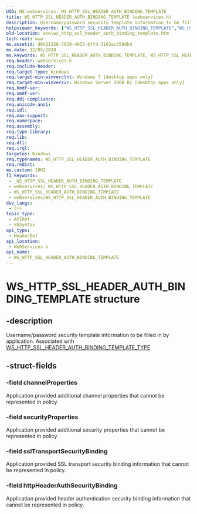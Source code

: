 ```yaml
---
UID: NS:webservices._WS_HTTP_SSL_HEADER_AUTH_BINDING_TEMPLATE
title: WS_HTTP_SSL_HEADER_AUTH_BINDING_TEMPLATE (webservices.h)
description: Username/password security template information to be filled in by application. Associated with WS_HTTP_SSL_HEADER_AUTH_BINDING_TEMPLATE_TYPE.
helpviewer_keywords: ["WS_HTTP_SSL_HEADER_AUTH_BINDING_TEMPLATE","WS_HTTP_SSL_HEADER_AUTH_BINDING_TEMPLATE structure [Web Services for Windows]","webservices/WS_HTTP_SSL_HEADER_AUTH_BINDING_TEMPLATE","wsw.ws_http_ssl_header_auth_binding_template"]
old-location: wsw\ws_http_ssl_header_auth_binding_template.htm
tech.root: wsw
ms.assetid: d0d21156-7059-4053-bffd-3163ac559dbd
ms.date: 12/05/2018
ms.keywords: WS_HTTP_SSL_HEADER_AUTH_BINDING_TEMPLATE, WS_HTTP_SSL_HEADER_AUTH_BINDING_TEMPLATE structure [Web Services for Windows], webservices/WS_HTTP_SSL_HEADER_AUTH_BINDING_TEMPLATE, wsw.ws_http_ssl_header_auth_binding_template
req.header: webservices.h
req.include-header: 
req.target-type: Windows
req.target-min-winverclnt: Windows 7 [desktop apps only]
req.target-min-winversvr: Windows Server 2008 R2 [desktop apps only]
req.kmdf-ver: 
req.umdf-ver: 
req.ddi-compliance: 
req.unicode-ansi: 
req.idl: 
req.max-support: 
req.namespace: 
req.assembly: 
req.type-library: 
req.lib: 
req.dll: 
req.irql: 
targetos: Windows
req.typenames: WS_HTTP_SSL_HEADER_AUTH_BINDING_TEMPLATE
req.redist: 
ms.custom: 19H1
f1_keywords:
 - _WS_HTTP_SSL_HEADER_AUTH_BINDING_TEMPLATE
 - webservices/_WS_HTTP_SSL_HEADER_AUTH_BINDING_TEMPLATE
 - WS_HTTP_SSL_HEADER_AUTH_BINDING_TEMPLATE
 - webservices/WS_HTTP_SSL_HEADER_AUTH_BINDING_TEMPLATE
dev_langs:
 - c++
topic_type:
 - APIRef
 - kbSyntax
api_type:
 - HeaderDef
api_location:
 - WebServices.h
api_name:
 - WS_HTTP_SSL_HEADER_AUTH_BINDING_TEMPLATE
---
```


# WS_HTTP_SSL_HEADER_AUTH_BINDING_TEMPLATE structure


## -description

Username/password security template information to be filled in by application.
        Associated with <a href="https://docs.microsoft.com/windows/desktop/api/webservices/ne-webservices-ws_binding_template_type">WS_HTTP_SSL_HEADER_AUTH_BINDING_TEMPLATE_TYPE</a>.

## -struct-fields

### -field channelProperties

Application provided additional channel properties that cannot be represented in policy.

### -field securityProperties

Application provided additional security properties that cannot be represented in policy.

### -field sslTransportSecurityBinding

Application provided SSL transport security binding information that cannot be represented
          in policy.

### -field httpHeaderAuthSecurityBinding

Application provided header authentication security binding information that cannot be represented 
          in policy.

